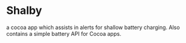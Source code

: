 Shalby
======

a cocoa app which assists in alerts for shallow battery charging. Also contains a simple battery API for Cocoa apps.
